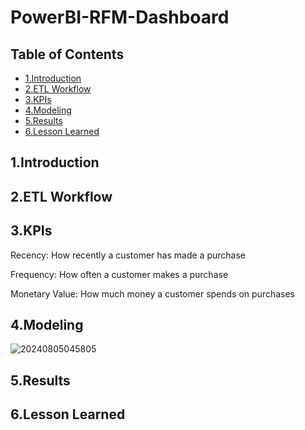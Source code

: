 # PowerBI-RFM-Dashboard
## Table of Contents
- [1.Introduction](#1.Introduction)
- [2.ETL Workflow](#2.ETL-Workflow)
- [3.KPIs](#3.KPIs)
- [4.Modeling](#4.Modeling)
- [5.Results](#5.Results)
- [6.Lesson Learned](#6lesson-learned)
## 1.Introduction
## 2.ETL Workflow
## 3.KPIs
Recency: How recently a customer has made a purchase

Frequency: How often a customer makes a purchase

Monetary Value: How much money a customer spends on purchases
## 4.Modeling 
![20240805045805](https://github.com/user-attachments/assets/e1478b26-22b0-4c70-bf2a-afc59eca0cd3)
## 5.Results
## 6.Lesson Learned
